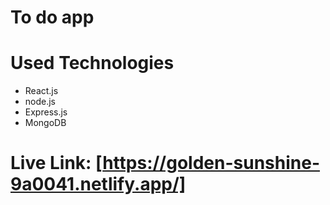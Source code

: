 # To do app

# Used Technologies
* React.js
* node.js
* Express.js
* MongoDB

# Live Link: [https://golden-sunshine-9a0041.netlify.app/]
